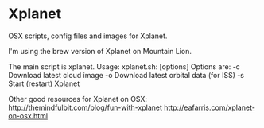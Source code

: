 Xplanet
=======

OSX scripts, config files and images for Xplanet.

I'm using the brew version of Xplanet on Mountain Lion.

The main script is xplanet.
  Usage: xplanet.sh: [options]
  Options are:
   -c Download latest cloud image
   -o Download latest orbital data (for ISS)
   -s Start (restart) Xplanet

Other good resources for Xplanet on OSX:
      http://themindfulbit.com/blog/fun-with-xplanet
      http://eafarris.com/xplanet-on-osx.html
